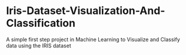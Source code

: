 # Iris-Dataset-Visualization-And-Classification
 A simple first step project in Machine Learning to Visualize and Classify data using the IRIS dataset
